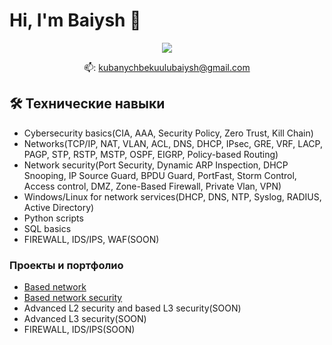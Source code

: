 # Hi, I'm Baiysh 👋
<p align='center'>
   <a href="https://t.me/baiysh9988">
       <img src="https://img.shields.io/badge/Telegram-2CA5E0?style=for-the-badge&logo=telegram&logoColor=white"/>
   </a>
<p align='center'>
   📫: <a href='mailto:kubanychbekuulubaiysh@gmail.com'>kubanychbekuulubaiysh@gmail.com</a>
</p>

## 🛠 Технические навыки
*   Cybersecurity basics(CIA, AAA, Security Policy, Zero Trust, Kill Chain)
*   Networks(TCP/IP, NAT, VLAN, ACL, DNS, DHCP, IPsec, GRE, VRF, LACP, PAGP, STP, RSTP, MSTP, OSPF, EIGRP, Policy-based Routing)
*   Network security(Port Security, Dynamic ARP Inspection, DHCP Snooping, IP Source Guard, BPDU Guard, PortFast, Storm Control, Access control, DMZ, Zone-Based Firewall, Private Vlan, VPN)
*   Windows/Linux for network services(DHCP, DNS, NTP, Syslog, RADIUS, Active Directory)
*   Python scripts
*   SQL basics
*   FIREWALL, IDS/IPS, WAF(SOON)

### Проекты и портфолио

*   <a href="https://github.com/baiysh9988/basic-network">Based network</a>
*   <a href="https://github.com/baiysh9988/based-network-security/tree/main">Based network security</a>
*   Advanced L2 security and based L3 security(SOON)
*   Advanced L3 security(SOON)
*   FIREWALL, IDS/IPS(SOON)
